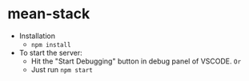 # mean-stack
- Installation
    - `npm install`
- To start the server:
    - Hit the "Start Debugging" button in debug panel of VSCODE.
    `Or` 
    - Just run `npm start`